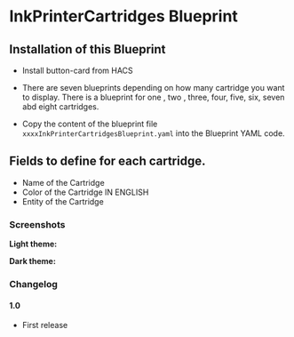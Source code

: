 # InkPrinterCartridges Blueprint

## Installation of this Blueprint
- Install button-card from HACS

- There are seven blueprints depending on how many cartridge you want to display.  There is a blueprint for one , two , three, four, five, six, seven abd eight cartridges.

- Copy the content of the blueprint file `xxxxInkPrinterCartridgesBlueprint.yaml` into the Blueprint YAML code.

 ## Fields to define for each cartridge.
 - Name of the Cartridge
 - Color of the Cartridge IN ENGLISH 
 - Entity of the Cartridge

### Screenshots
**Light theme:**<br>


**Dark theme:**<br>


### Changelog
#### 1.0
- First release
